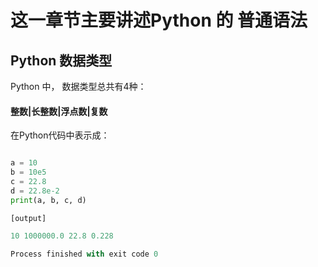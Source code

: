 # 这一章节主要讲述Python 的 普通语法


## Python 数据类型
Python 中， 数据类型总共有4种：
#### 整数|长整数|浮点数|复数

在Python代码中表示成：
```Python

a = 10
b = 10e5
c = 22.8
d = 22.8e-2
print(a, b, c, d)

[output]

10 1000000.0 22.8 0.228

Process finished with exit code 0

```


